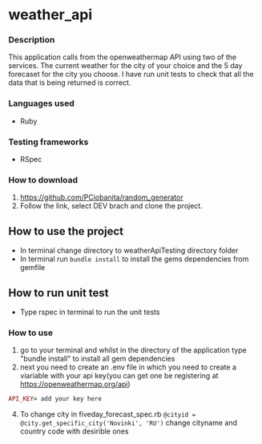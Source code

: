 # weather_api

### Description
This application calls from the openweathermap API using two of the services. The current weather for the city of your choice and the 5 day forecaset for the city you choose. I have run unit tests to check that all the data that is being returned is correct.

### Languages used
* Ruby

### Testing frameworks
* RSpec

### How to download
1. https://github.com/PCiobanita/random_generator
2. Follow the link, select DEV brach and clone the project.

## How to use the project
*  In terminal change directory to weatherApiTesting directory folder
*  In terminal run ```bundle install``` to install the gems dependencies from gemfile

## How to run unit test
*  Type rspec in terminal to run the unit tests

### How to use
1. go to your terminal and whilst in the directory of the application type "bundle install" to install all gem dependencies
2. next you need to create an .env file in which you need to create a viariable with your api key(you can get one be registering at https://openweathermap.org/api)
```ruby 
API_KEY= add your key here
```

4. To change city in fiveday_forecast_spec.rb ```@cityid =  @city.get_specific_city('Novinki', 'RU')``` change cityname and country code with desirible ones




